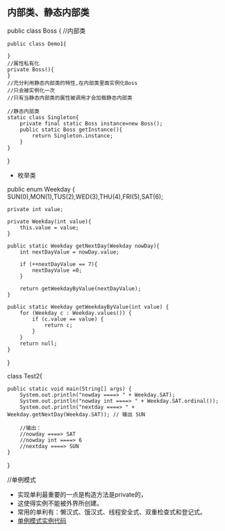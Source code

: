 ## 内部类、静态内部类
public class Boss {
    //内部类
    
    public class Demo1{

    }
    //属性私有化
    private Boss(){
    }
    //充分利用静态内部类的特性,在内部类里面实例化Boss
    //只会被实例化一次
    //只有当静态内部类的属性被调用才会加载静态内部类

    //静态内部类
    static class Singleton{
        private final static Boss instance=new Boss();
        public static Boss getInstance(){
            return Singleton.instance;
        }
    }
}
- 枚举类

public enum Weekday {
    SUN(0),MON(1),TUS(2),WED(3),THU(4),FRI(5),SAT(6);

    private int value;

    private Weekday(int value){
        this.value = value;
    }

    public static Weekday getNextDay(Weekday nowDay){
        int nextDayValue = nowDay.value;

        if (++nextDayValue == 7){
            nextDayValue =0;
        }

        return getWeekdayByValue(nextDayValue);
    }

    public static Weekday getWeekdayByValue(int value) {
        for (Weekday c : Weekday.values()) {
            if (c.value == value) {
                return c;
            }
        }
        return null;
    }
}

class Test2{

    public static void main(String[] args) {
        System.out.println("nowday ====> " + Weekday.SAT);
        System.out.println("nowday int ====> " + Weekday.SAT.ordinal());
        System.out.println("nextday ====> " + Weekday.getNextDay(Weekday.SAT)); // 输出 SUN

        //输出：
        //nowday ====> SAT
        //nowday int ====> 6
        //nextday ====> SUN
    }
}

//单例模式
- 实现单利最重要的一点是构造方法是private的，
- 这使得实例不能被外界所创建。
- 常用的单利有：懒汉式、饿汉式、线程安全式、双重检查式和登记式。
- [单例模式实例代码](https://blog.csdn.net/qq_37169817/article/details/78903119)
